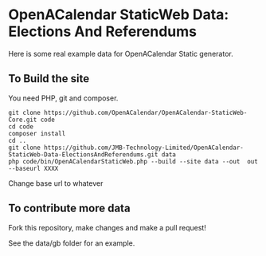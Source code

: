 # OpenACalendar StaticWeb Data: Elections And Referendums

Here is some real example data for OpenACalendar Static generator.

## To Build the site

You need PHP, git and composer.

```  
git clone https://github.com/OpenACalendar/OpenACalendar-StaticWeb-Core.git code
cd code
composer install
cd ..
git clone https://github.com/JMB-Technology-Limited/OpenACalendar-StaticWeb-Data-ElectionsAndReferendums.git data
php code/bin/OpenACalendarStaticWeb.php --build --site data --out  out --baseurl XXXX
```

Change base url to whatever

## To contribute more data

Fork this repository, make changes and make a pull request!

See the data/gb folder for an example.